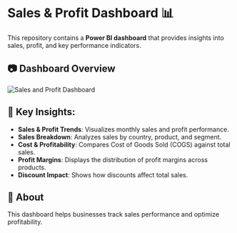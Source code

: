 # Sales & Profit Dashboard 📊

This repository contains a **Power BI dashboard** that provides insights into sales, profit, and key performance indicators.

## 📷 Dashboard Overview
![Sales and Profit Dashboard](https://your-image-url-here)

## 📌 Key Insights:
- **Sales & Profit Trends**: Visualizes monthly sales and profit performance.
- **Sales Breakdown**: Analyzes sales by country, product, and segment.
- **Cost & Profitability**: Compares Cost of Goods Sold (COGS) against total sales.
- **Profit Margins**: Displays the distribution of profit margins across products.
- **Discount Impact**: Shows how discounts affect total sales.


## 📝 About
This dashboard helps businesses track sales performance and optimize profitability.
